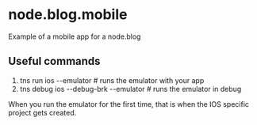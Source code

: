 # node.blog.mobile
Example of a mobile app for a node.blog

Useful commands
---------------

1.  tns run ios --emulator                # runs the emulator with your app
2.  tns debug ios --debug-brk --emulator  # runs the emulator in debug

When you run the emulator for the first time, that is when the IOS specific project gets created. 
